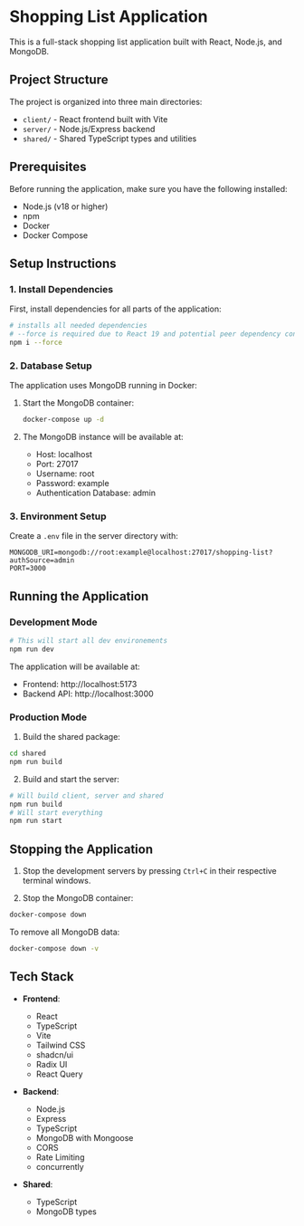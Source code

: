 # Shopping List Application

This is a full-stack shopping list application built with React, Node.js, and MongoDB.

## Project Structure

The project is organized into three main directories:
- `client/` - React frontend built with Vite
- `server/` - Node.js/Express backend
- `shared/` - Shared TypeScript types and utilities

## Prerequisites

Before running the application, make sure you have the following installed:
- Node.js (v18 or higher)
- npm
- Docker
- Docker Compose

## Setup Instructions

### 1. Install Dependencies

First, install dependencies for all parts of the application:

```bash
# installs all needed dependencies
# --force is required due to React 19 and potential peer dependency conflicts with Shadcn UI components
npm i --force
```

### 2. Database Setup

The application uses MongoDB running in Docker:

1. Start the MongoDB container:
   ```bash
   docker-compose up -d
   ```

2. The MongoDB instance will be available at:
   - Host: localhost
   - Port: 27017
   - Username: root
   - Password: example
   - Authentication Database: admin

### 3. Environment Setup

Create a `.env` file in the server directory with:
```env
MONGODB_URI=mongodb://root:example@localhost:27017/shopping-list?authSource=admin
PORT=3000
```

## Running the Application

### Development Mode

```bash
# This will start all dev environements
npm run dev
```

The application will be available at:
- Frontend: http://localhost:5173
- Backend API: http://localhost:3000

### Production Mode

1. Build the shared package:
```bash
cd shared
npm run build
```

2. Build and start the server:
```bash
# Will build client, server and shared
npm run build
# Will start everything
npm run start
```

## Stopping the Application

1. Stop the development servers by pressing `Ctrl+C` in their respective terminal windows.

2. Stop the MongoDB container:
```bash
docker-compose down
```

To remove all MongoDB data:
```bash
docker-compose down -v
```

## Tech Stack

- **Frontend**:
  - React
  - TypeScript
  - Vite
  - Tailwind CSS
  - shadcn/ui
  - Radix UI
  - React Query

- **Backend**:
  - Node.js
  - Express
  - TypeScript
  - MongoDB with Mongoose
  - CORS
  - Rate Limiting
  - concurrently

- **Shared**:
  - TypeScript
  - MongoDB types
